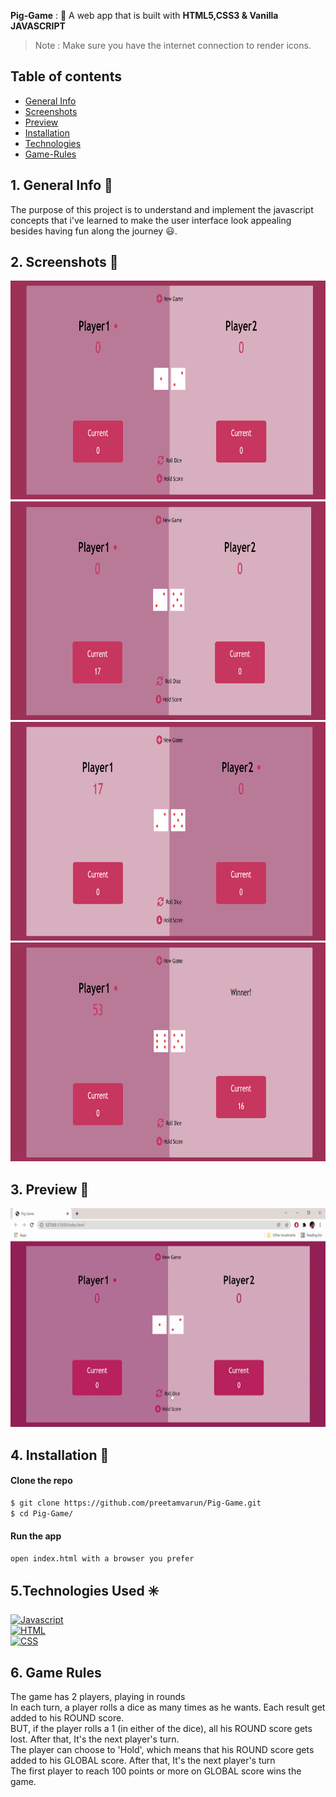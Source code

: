 **Pig-Game** : :jack_o_lantern:
A web app that is built with **HTML5,CSS3 & Vanilla JAVASCRIPT**  

> Note : Make sure you have the internet connection to render icons.

## Table of contents
- [General Info](#General-Info-)
- [Screenshots](#screenshots-)
- [Preview](#preview-)
- [Installation](#Installation-)
- [Technologies](#Technologies-Used-)
- [Game-Rules](#Game-Rules)

## 1. General Info 📝
The purpose of this project is to understand and implement the javascript concepts that i've learned to make the user interface look appealing besides having fun along the journey :smiley:.

## 2. Screenshots 📸
<img src = "images/a.png" alt = "taskListImage" height = 350 width = 750>
<img src = "images/b.png" alt = "taskListImage" height = 350 width = 750>
<img src = "images/c.png" alt = "taskListImage" height = 350 width = 750>
<img src = "images/d.png" alt = "taskListImage" height = 350 width = 750>


## 3. Preview 🎥

<img src = 'images/preview.gif' alt = 'preview' height = 350 width = 750>

## 4. Installation 📀

#### Clone the repo

```sh
$ git clone https://github.com/preetamvarun/Pig-Game.git
$ cd Pig-Game/
```

#### Run the app
```sh
open index.html with a browser you prefer
```
## 5.Technologies Used ✳️

[![Javascript](https://img.shields.io/badge/Javascript-vanillaJs-orange)](https://devdocs.io/javascript/)   
[![HTML](https://img.shields.io/badge/HTML-currentVersion5-green)](https://devdocs.io/html/)   
[![CSS](https://img.shields.io/badge/CSS-currentVersion3-violet)](https://devdocs.io/css/) 

## 6. Game Rules
The game has 2 players, playing in rounds <br>
In each turn, a player rolls a dice as many times as he wants. Each result get added to his ROUND score.<br>
BUT, if the player rolls a 1 (in either of the dice), all his ROUND score gets lost. After that, It's the next player's turn.<br>
The player can choose to 'Hold', which means that his ROUND score gets added to his GLOBAL score. After that, It's the next player's turn<br>
The first player to reach 100 points or more on GLOBAL score wins the game.
